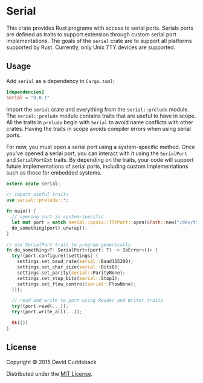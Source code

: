 # Serial
This crate provides Rust programs with access to serial ports. Serials ports are defined as traits
to support extension through custom serial port implementations. The goals of the `serial` crate are
to support all platforms supported by Rust. Currently, only Unix TTY devices are supported.

## Usage
Add `serial` as a dependency in `Cargo.toml`:

```toml
[dependencies]
serial = "0.0.1"
```

Import the `serial` crate and everything from the `serial::prelude` module. The `serial::prelude`
module contains traits that are useful to have in scope. All the traits in `prelude` begin with
`Serial` to avoid name conflicts with other crates. Having the traits in scope avoids compiler
errors when using serial ports.

For now, you must open a serial port using a system-specific method. Once you've opened a serial
port, you can interact with it using the `SerialPort` and `SerialPortExt` traits. By depending on
the traits, your code will support future implementations of serial ports, including custom
implementations such as those for embedded systems.

```rust
extern crate serial;

// import useful traits
use serial::prelude::*;

fn main() {
  // opening port is system-specific
  let mut port = match serial::posix::TTYPort::open(&Path::new("/dev/ttyUSB0")).unwrap();
  do_something(port).unwrap();
}

// use SerialPort trait to program generically
fn do_something<T: SerialPort>(port: T) -> IoError<()> {
  try!(port.configure(|settings| {
    settings.set_baud_rate(serial::Baud115200);
    settings.set_char_size(serial::Bits8);
    settings.set_parity(serial::ParityNone);
    settings.set_stop_bits(serial::Stop1);
    settings.set_flow_control(serial::FlowNone);
  }));

  // read and write to port using Reader and Writer traits
  try!(port.read(...));
  try!(port.write_all(...));

  Ok(())
}
```

## License
Copyright © 2015 David Cuddeback

Distributed under the [MIT License](LICENSE).
